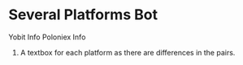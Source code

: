 # Several Platforms Bot
Yobit Info
Poloniex Info

1. A textbox for each platform as there are differences in the pairs.

